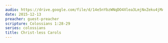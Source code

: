 ```yaml
---
audio: https://drive.google.com/file/d/14e5nYbzWNqDO4Xlea3LmjNxZeku4jMAT/view
date: 2015-12-13
preacher: guest-preacher
scripture: Colossians 1:28-29
series: colossians
title: Christ-less Carols
---
```

